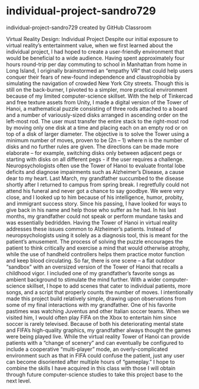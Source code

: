 # individual-project-sandro729
individual-project-sandro729 created by GitHub Classroom

Virtual Reality Design: Individual Project
     Despite our initial exposure to virtual reality’s entertainment value, when we first learned about the individual project, I had hoped to create a user-friendly environment that would be beneficial to a wide audience. Having spent approximately four hours round-trip per day commuting to school in Manhattan from home in Long Island, I originally brainstormed an “empathy VR” that could help users conquer their fears of new-found independence and claustrophobia by simulating the navigation of crowded New York City streets. Though this is still on the back-burner, I pivoted to a simpler, more practical environment because of my limited computer-science skillset.
     With the help of Tinkercad and free texture assets from Unity, I made a digital version of the Tower of Hanoi, a mathematical puzzle consisting of three rods attached to a board and a number of variously-sized disks arranged in ascending order on the left-most rod. The user must transfer the entire stack to the right-most rod by moving only one disk at a time and placing each on an empty rod or on top of a disk of larger diameter. The objective is to solve the Tower using a minimum number of moves, proven to be (2n – 1) where n is the number of disks and no further rules are given. The directions can be made more elaborate – for example, switching disks only between adjacent pegs or starting with disks on all different pegs - if the user requires a challenge.
     Neuropsychologists often use the Tower of Hanoi to evaluate frontal lobe deficits and diagnose impairments such as Alzheimer’s Disease, a cause dear to my heart. Last March, my grandfather succumbed to the disease shortly after I returned to campus from spring break. I regretfully could not attend his funeral and never got a chance to say goodbye. We were very close, and I looked up to him because of his intelligence, humor, probity, and immigrant success story. Since his passing, I have looked for ways to give back in his name and help those who suffer as he had. 
     In his last months, my grandfather could not speak or perform mundane tasks and was essentially bedridden. Having the Tower of Hanoi in virtual reality addresses these issues common to Alzheimer’s patients. Instead of neuropsychologists using it solely as a diagnosis tool, this is meant for the patient’s amusement. The process of solving the puzzle encourages the patient to think critically and exercise a mind that would otherwise atrophy, while the use of handheld controllers helps them practice motor function and keep blood circulating. So far, there is one scene – a flat outdoor “sandbox” with an oversized version of the Tower of Hanoi that recalls a childhood vigor. I included one of my grandfather’s favorite songs as ambient background to stimulate the mind further. With a wider computer-science skillset, I hope to add scenes that cater to individual patients, more songs, and a script that properly counts the number of moves.
     I intentionally made this project build relatively simple, drawing upon observations from some of my final interactions with my grandfather. One of his favorite pastimes was watching Juventus and other Italian soccer teams. When we visited him, I would often play FIFA on the Xbox to entertain him since soccer is rarely televised. Because of both his deteriorating mental state and FIFA’s high-quality graphics, my grandfather always thought the games were being played live. While the virtual reality Tower of Hanoi can provide patients with a “change of scenery” and can eventually be configured to include a cooperative “multi-player” mode, an overly-complicated environment such as that in FIFA could confuse the patient, just any user can become disoriented after multiple hours of “gameplay.”
     I hope to combine the skills I have acquired in this class with those I will obtain through future computer-science studies to take this project base to the next level.
